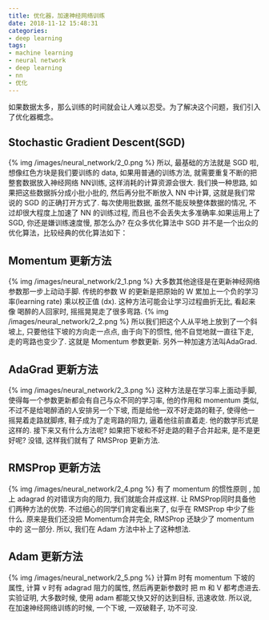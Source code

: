 ```yaml
---
title: 优化器，加速神经网络训练
date: 2018-11-12 15:48:31
categories:
- deep learning
tags:
- machine learning
- neural network
- deep learning
- nn
- 优化
---
```

如果数据太多，那么训练的时间就会让人难以忍受。为了解决这个问题，我们引入了优化器概念。
<!-- more -->
## Stochastic Gradient Descent(SGD)
{% img /images/neural_network/2_0.png %}
所以, 最基础的方法就是 SGD 啦, 想像红色方块是我们要训练的 data, 如果用普通的训练方法, 就需要重复不断的把整套数据放入神经网络 NN训练, 这样消耗的计算资源会很大.
我们换一种思路, 如果把这些数据拆分成小批小批的, 然后再分批不断放入 NN 中计算, 这就是我们常说的 SGD 的正确打开方式了. 每次使用批数据, 虽然不能反映整体数据的情况, 不过却很大程度上加速了 NN 的训练过程, 而且也不会丢失太多准确率.如果运用上了 SGD, 你还是嫌训练速度慢, 那怎么办?
在众多优化算法中 SGD 并不是一个出众的优化算法，比较经典的优化算法如下：
## Momentum 更新方法
{% img /images/neural_network/2_1.png %}
大多数其他途径是在更新神经网络参数那一步上动动手脚. 传统的参数 W 的更新是把原始的 W 累加上一个负的学习率(learning rate) 乘以校正值 (dx). 这种方法可能会让学习过程曲折无比, 看起来像 喝醉的人回家时, 摇摇晃晃走了很多弯路.
{% img /images/neural_network/2_2.png %}
所以我们把这个人从平地上放到了一个斜坡上, 只要他往下坡的方向走一点点, 由于向下的惯性, 他不自觉地就一直往下走, 走的弯路也变少了. 这就是 Momentum 参数更新. 另外一种加速方法叫AdaGrad.
## AdaGrad 更新方法 
{% img /images/neural_network/2_3.png %}
这种方法是在学习率上面动手脚, 使得每一个参数更新都会有自己与众不同的学习率, 他的作用和 momentum 类似, 不过不是给喝醉酒的人安排另一个下坡, 而是给他一双不好走路的鞋子, 使得他一摇晃着走路就脚疼, 鞋子成为了走弯路的阻力, 逼着他往前直着走. 他的数学形式是这样的. 接下来又有什么方法呢? 如果把下坡和不好走路的鞋子合并起来, 是不是更好呢? 没错, 这样我们就有了 RMSProp 更新方法.
## RMSProp 更新方法
{% img /images/neural_network/2_4.png %}
有了 momentum 的惯性原则 , 加上 adagrad 的对错误方向的阻力, 我们就能合并成这样. 让 RMSProp同时具备他们两种方法的优势. 不过细心的同学们肯定看出来了, 似乎在 RMSProp 中少了些什么. 原来是我们还没把 Momentum合并完全, RMSProp 还缺少了 momentum 中的 这一部分. 所以, 我们在 Adam 方法中补上了这种想法.
## Adam 更新方法
{% img /images/neural_network/2_5.png %}
计算m 时有 momentum 下坡的属性, 计算 v 时有 adagrad 阻力的属性, 然后再更新参数时 把 m 和 V 都考虑进去. 实验证明, 大多数时候, 使用 adam 都能又快又好的达到目标, 迅速收敛. 所以说, 在加速神经网络训练的时候, 一个下坡, 一双破鞋子, 功不可没.












